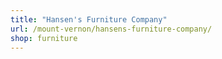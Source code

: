 ```yaml
---
title: "Hansen's Furniture Company"
url: /mount-vernon/hansens-furniture-company/
shop: furniture
---
```

